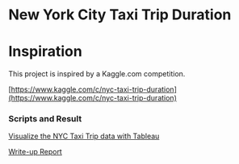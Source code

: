 # New York City Taxi Trip Duration

# Inspiration

This project is inspired by a Kaggle.com competition.

[https://www.kaggle.com/c/nyc-taxi-trip-duration](https://www.kaggle.com/c/nyc-taxi-trip-duration)

### Scripts and Result

[Visualize the NYC Taxi Trip data with Tableau](https://public.tableau.com/profile/pengchong.tang#!/vizhome/taxi2_1/Story1)

[Write-up Report](https://github.com/ferrarisf50/Udacity-Data-Analyst-Nanodegree/blob/master/Project_4_NYC_taxi_trip_duration/Write-up.pdf)
